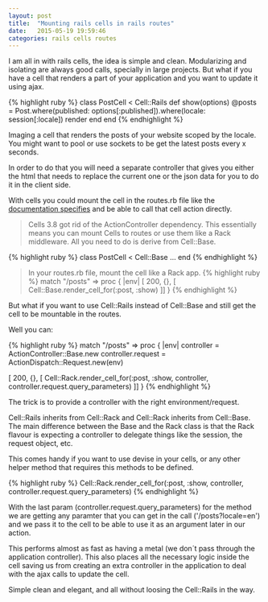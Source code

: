 ```yaml
---
layout: post
title:  "Mounting rails cells in rails routes"
date:   2015-05-19 19:59:46
categories: rails cells routes
---
```

I am all in with rails cells, the idea is simple and clean. Modularizing and isolating are always good calls, specially in large projects. But what if you have a cell that renders a part of your application and you want to update it using ajax.

{% highlight ruby %}
class PostCell < Cell::Rails
  def show(options)
    @posts = Post.where(published: options[:published]).where(locale: session[:locale])
    render
  end
end
{% endhighlight %}

Imaging a cell that renders the posts of your website scoped by the locale. You might want to pool or use sockets to be get the latest posts every x seconds.

In order to do that you will need a separate controller that gives you either the html that needs to replace the current one or the json data for you to do it in the client side.

With cells you could mount the cell in the routes.rb file like the [documentation specifies](https://github.com/apotonick/cells#mountable-cells) and be able to call that cell action directly.

> Cells 3.8 got rid of the ActionController dependency. This essentially means you can mount Cells to routes or use them like a Rack middleware. All you need to do is derive from Cell::Base.

{% highlight ruby %}
class PostCell < Cell::Base
  ...
end
{% endhighlight %}

> In your routes.rb file, mount the cell like a Rack app.
{% highlight ruby %}
match "/posts" => proc { |env|
 [ 200, {}, [ Cell::Base.render_cell_for(:post, :show) ]]
}
{% endhighlight %}

But what if you want to use Cell::Rails instead of Cell::Base and still get the cell to be mountable in the routes.

Well you can:

{% highlight ruby %}
match "/posts" => proc { |env|
  controller = ActionController::Base.new
  controller.request = ActionDispatch::Request.new(env)

  [ 200, {}, [ Cell::Rack.render_cell_for(:post, :show, controller, controller.request.query_parameters) ]]
}
{% endhighlight %}

The trick is to provide a controller with the right environment/request.

Cell::Rails inherits from Cell::Rack and Cell::Rack inherits from Cell::Base. The main difference between the Base and the Rack class is that the Rack flavour is expecting a controller to delegate things like the session, the request object, etc.

This comes handy if you want to use devise in your cells, or any other helper method that requires this methods to be defined.

{% highlight ruby %}
Cell::Rack.render_cell_for(:post, :show, controller, controller.request.query_parameters)
{% endhighlight %}

With the last param (controller.request.query_parameters) for the method we are getting any paramter that you can get in the call ('/posts?locale=en') and we pass it to the cell to be able to use it as an argument later in our action.

This performs almost as fast as having a metal (we don´t pass through the application controller). This also places all the necessary logic inside the cell saving us from creating an extra controller in the application to deal with the ajax calls to update the cell.

Simple clean and elegant, and all without loosing the Cell::Rails in the way.
